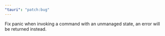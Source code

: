 ```yaml
---
"tauri": "patch:bug"
---
```


Fix panic when invoking a command with an unmanaged state, an error will be returned instead.

